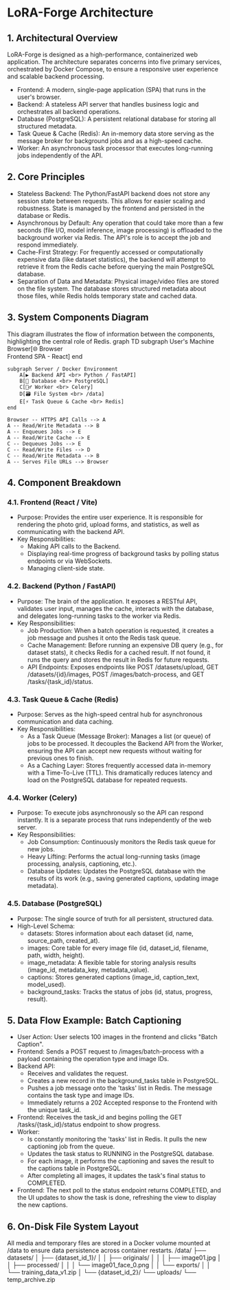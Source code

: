 # LoRA-Forge Architecture
## 1. Architectural Overview
LoRA-Forge is designed as a high-performance, containerized web application. The architecture separates concerns into five primary services, orchestrated by Docker Compose, to ensure a responsive user experience and scalable backend processing.
 * Frontend: A modern, single-page application (SPA) that runs in the user's browser.
 * Backend: A stateless API server that handles business logic and orchestrates all backend operations.
 * Database (PostgreSQL): A persistent relational database for storing all structured metadata.
 * Task Queue & Cache (Redis): An in-memory data store serving as the message broker for background jobs and as a high-speed cache.
 * Worker: An asynchronous task processor that executes long-running jobs independently of the API.
## 2. Core Principles
 * Stateless Backend: The Python/FastAPI backend does not store any session state between requests. This allows for easier scaling and robustness. State is managed by the frontend and persisted in the database or Redis.
 * Asynchronous by Default: Any operation that could take more than a few seconds (file I/O, model inference, image processing) is offloaded to the background worker via Redis. The API's role is to accept the job and respond immediately.
 * Cache-First Strategy: For frequently accessed or computationally expensive data (like dataset statistics), the backend will attempt to retrieve it from the Redis cache before querying the main PostgreSQL database.
 * Separation of Data and Metadata: Physical image/video files are stored on the file system. The database stores structured metadata about those files, while Redis holds temporary state and cached data.
## 3. System Components Diagram
This diagram illustrates the flow of information between the components, highlighting the central role of Redis.
graph TD
    subgraph User's Machine
        Browser[🌐 Browser <br> Frontend SPA - React]
    end

    subgraph Server / Docker Environment
        A[▶️ Backend API <br> Python / FastAPI]
        B[🐘 Database <br> PostgreSQL]
        C[👷‍♂️ Worker <br> Celery]
        D[🗃️ File System <br> /data]
        E[⚡ Task Queue & Cache <br> Redis]
    end

    Browser -- HTTPS API Calls --> A
    A -- Read/Write Metadata --> B
    A -- Enqueues Jobs --> E
    A -- Read/Write Cache --> E
    C -- Dequeues Jobs --> E
    C -- Read/Write Files --> D
    C -- Read/Write Metadata --> B
    A -- Serves File URLs --> Browser

## 4. Component Breakdown
### 4.1. Frontend (React / Vite)
 * Purpose: Provides the entire user experience. It is responsible for rendering the photo grid, upload forms, and statistics, as well as communicating with the backend API.
 * Key Responsibilities:
   * Making API calls to the Backend.
   * Displaying real-time progress of background tasks by polling status endpoints or via WebSockets.
   * Managing client-side state.
### 4.2. Backend (Python / FastAPI)
 * Purpose: The brain of the application. It exposes a RESTful API, validates user input, manages the cache, interacts with the database, and delegates long-running tasks to the worker via Redis.
 * Key Responsibilities:
   * Job Production: When a batch operation is requested, it creates a job message and pushes it onto the Redis task queue.
   * Cache Management: Before running an expensive DB query (e.g., for dataset stats), it checks Redis for a cached result. If not found, it runs the query and stores the result in Redis for future requests.
   * API Endpoints: Exposes endpoints like POST /datasets/upload, GET /datasets/{id}/images, POST /images/batch-process, and GET /tasks/{task_id}/status.
### 4.3. Task Queue & Cache (Redis)
 * Purpose: Serves as the high-speed central hub for asynchronous communication and data caching.
 * Key Responsibilities:
   * As a Task Queue (Message Broker): Manages a list (or queue) of jobs to be processed. It decouples the Backend API from the Worker, ensuring the API can accept new requests without waiting for previous ones to finish.
   * As a Caching Layer: Stores frequently accessed data in-memory with a Time-To-Live (TTL). This dramatically reduces latency and load on the PostgreSQL database for repeated requests.
### 4.4. Worker (Celery)
 * Purpose: To execute jobs asynchronously so the API can respond instantly. It is a separate process that runs independently of the web server.
 * Key Responsibilities:
   * Job Consumption: Continuously monitors the Redis task queue for new jobs.
   * Heavy Lifting: Performs the actual long-running tasks (image processing, analysis, captioning, etc.).
   * Database Updates: Updates the PostgreSQL database with the results of its work (e.g., saving generated captions, updating image metadata).
### 4.5. Database (PostgreSQL)
 * Purpose: The single source of truth for all persistent, structured data.
 * High-Level Schema:
   * datasets: Stores information about each dataset (id, name, source_path, created_at).
   * images: Core table for every image file (id, dataset_id, filename, path, width, height).
   * image_metadata: A flexible table for storing analysis results (image_id, metadata_key, metadata_value).
   * captions: Stores generated captions (image_id, caption_text, model_used).
   * background_tasks: Tracks the status of jobs (id, status, progress, result).
## 5. Data Flow Example: Batch Captioning
 * User Action: User selects 100 images in the frontend and clicks "Batch Caption".
 * Frontend: Sends a POST request to /images/batch-process with a payload containing the operation type and image IDs.
 * Backend API:
   * Receives and validates the request.
   * Creates a new record in the background_tasks table in PostgreSQL.
   * Pushes a job message onto the 'tasks' list in Redis. The message contains the task type and image IDs.
   * Immediately returns a 202 Accepted response to the Frontend with the unique task_id.
 * Frontend: Receives the task_id and begins polling the GET /tasks/{task_id}/status endpoint to show progress.
 * Worker:
   * Is constantly monitoring the 'tasks' list in Redis. It pulls the new captioning job from the queue.
   * Updates the task status to RUNNING in the PostgreSQL database.
   * For each image, it performs the captioning and saves the result to the captions table in PostgreSQL.
   * After completing all images, it updates the task's final status to COMPLETED.
 * Frontend: The next poll to the status endpoint returns COMPLETED, and the UI updates to show the task is done, refreshing the view to display the new captions.
## 6. On-Disk File System Layout
All media and temporary files are stored in a Docker volume mounted at /data to ensure data persistence across container restarts.
/data/
├── datasets/
│   ├── {dataset_id_1}/
│   │   ├── originals/
│   │   │   ├── image01.jpg
│   │   ├── processed/
│   │   │   └── image01_face_0.png
│   │   └── exports/
│   │       └── training_data_v1.zip
│   └── {dataset_id_2}/
└── uploads/
    └── temp_archive.zip

